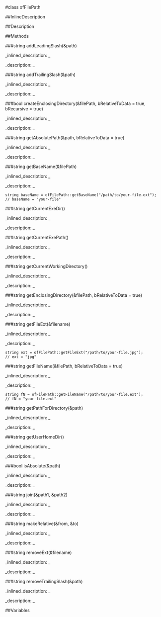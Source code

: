 #class ofFilePath


<!--
_visible: True_
_advanced: False_
_istemplated: False_
_extends: _
-->

##InlineDescription






##Description





##Methods



###string addLeadingSlash(&path)

<!--
_syntax: addLeadingSlash(&path)_
_name: addLeadingSlash_
_returns: string_
_returns_description: _
_parameters: const string &path_
_access: public_
_version_started: 007_
_version_deprecated: _
_summary: _
_constant: False_
_static: True_
_visible: True_
_advanced: False_
-->

_inlined_description: _







_description: _







<!----------------------------------------------------------------------------->

###string addTrailingSlash(&path)

<!--
_syntax: addTrailingSlash(&path)_
_name: addTrailingSlash_
_returns: string_
_returns_description: _
_parameters: const string &path_
_access: public_
_version_started: 007_
_version_deprecated: _
_summary: _
_constant: False_
_static: True_
_visible: True_
_advanced: False_
-->

_inlined_description: _







_description: _







<!----------------------------------------------------------------------------->

###bool createEnclosingDirectory(&filePath, bRelativeToData = true, bRecursive = true)

<!--
_syntax: createEnclosingDirectory(&filePath, bRelativeToData = true, bRecursive = true)_
_name: createEnclosingDirectory_
_returns: bool_
_returns_description: _
_parameters: const string &filePath, bool bRelativeToData=true, bool bRecursive=true_
_access: public_
_version_started: 0073_
_version_deprecated: _
_summary: _
_constant: False_
_static: True_
_visible: True_
_advanced: False_
-->

_inlined_description: _







_description: _







<!----------------------------------------------------------------------------->

###string getAbsolutePath(&path, bRelativeToData = true)

<!--
_syntax: getAbsolutePath(&path, bRelativeToData = true)_
_name: getAbsolutePath_
_returns: string_
_returns_description: _
_parameters: const string &path, bool bRelativeToData=true_
_access: public_
_version_started: 007_
_version_deprecated: _
_summary: _
_constant: False_
_static: True_
_visible: True_
_advanced: False_
-->

_inlined_description: _







_description: _







<!----------------------------------------------------------------------------->

###string getBaseName(&filePath)

<!--
_syntax: getBaseName(&filePath)_
_name: getBaseName_
_returns: string_
_returns_description: _
_parameters: const string &filePath_
_access: public_
_version_started: 007_
_version_deprecated: _
_summary: _
_constant: False_
_static: True_
_visible: True_
_advanced: False_
-->

_inlined_description: _







_description: _

~~~~{.cpp}
string baseName = ofFilePath::getBaseName("/path/to/your-file.ext");
// baseName = "your-file"
~~~~





<!----------------------------------------------------------------------------->

###string getCurrentExeDir()

<!--
_syntax: getCurrentExeDir()_
_name: getCurrentExeDir_
_returns: string_
_returns_description: _
_parameters: _
_access: public_
_version_started: 0071_
_version_deprecated: _
_summary: _
_constant: False_
_static: True_
_visible: True_
_advanced: False_
-->

_inlined_description: _







_description: _







<!----------------------------------------------------------------------------->

###string getCurrentExePath()

<!--
_syntax: getCurrentExePath()_
_name: getCurrentExePath_
_returns: string_
_returns_description: _
_parameters: _
_access: public_
_version_started: 0071_
_version_deprecated: _
_summary: _
_constant: False_
_static: True_
_visible: True_
_advanced: False_
-->

_inlined_description: _







_description: _







<!----------------------------------------------------------------------------->

###string getCurrentWorkingDirectory()

<!--
_syntax: getCurrentWorkingDirectory()_
_name: getCurrentWorkingDirectory_
_returns: string_
_returns_description: _
_parameters: _
_access: public_
_version_started: 007_
_version_deprecated: _
_summary: _
_constant: False_
_static: True_
_visible: True_
_advanced: False_
-->

_inlined_description: _







_description: _







<!----------------------------------------------------------------------------->

###string getEnclosingDirectory(&filePath, bRelativeToData = true)

<!--
_syntax: getEnclosingDirectory(&filePath, bRelativeToData = true)_
_name: getEnclosingDirectory_
_returns: string_
_returns_description: _
_parameters: const string &filePath, bool bRelativeToData=true_
_access: public_
_version_started: 007_
_version_deprecated: _
_summary: _
_constant: False_
_static: True_
_visible: True_
_advanced: False_
-->

_inlined_description: _







_description: _







<!----------------------------------------------------------------------------->

###string getFileExt(&filename)

<!--
_syntax: getFileExt(&filename)_
_name: getFileExt_
_returns: string_
_returns_description: _
_parameters: const string &filename_
_access: public_
_version_started: 007_
_version_deprecated: _
_summary: _
_constant: False_
_static: True_
_visible: True_
_advanced: False_
-->

_inlined_description: _







_description: _

~~~~{.cpp}
string ext = ofFilePath::getFileExt("/path/to/your-file.jpg");
// ext = "jpg"
~~~~





<!----------------------------------------------------------------------------->

###string getFileName(&filePath, bRelativeToData = true)

<!--
_syntax: getFileName(&filePath, bRelativeToData = true)_
_name: getFileName_
_returns: string_
_returns_description: _
_parameters: const string &filePath, bool bRelativeToData=true_
_access: public_
_version_started: 007_
_version_deprecated: _
_summary: _
_constant: False_
_static: True_
_visible: True_
_advanced: False_
-->

_inlined_description: _







_description: _

~~~~{.cpp}
string fN = ofFilePath::getFileName("/path/to/your-file.ext");
// fN = "your-file.ext"
~~~~





<!----------------------------------------------------------------------------->

###string getPathForDirectory(&path)

<!--
_syntax: getPathForDirectory(&path)_
_name: getPathForDirectory_
_returns: string_
_returns_description: _
_parameters: const string &path_
_access: public_
_version_started: 007_
_version_deprecated: _
_summary: _
_constant: False_
_static: True_
_visible: True_
_advanced: False_
-->

_inlined_description: _







_description: _







<!----------------------------------------------------------------------------->

###string getUserHomeDir()

<!--
_syntax: getUserHomeDir()_
_name: getUserHomeDir_
_returns: string_
_returns_description: _
_parameters: _
_access: public_
_version_started: 0071_
_version_deprecated: _
_summary: _
_constant: False_
_static: True_
_visible: True_
_advanced: False_
-->

_inlined_description: _







_description: _







<!----------------------------------------------------------------------------->

###bool isAbsolute(&path)

<!--
_syntax: isAbsolute(&path)_
_name: isAbsolute_
_returns: bool_
_returns_description: _
_parameters: const string &path_
_access: public_
_version_started: 007_
_version_deprecated: _
_summary: _
_constant: False_
_static: True_
_visible: True_
_advanced: False_
-->

_inlined_description: _







_description: _







<!----------------------------------------------------------------------------->

###string join(&path1, &path2)

<!--
_syntax: join(&path1, &path2)_
_name: join_
_returns: string_
_returns_description: _
_parameters: const string &path1, const string &path2_
_access: public_
_version_started: 0071_
_version_deprecated: _
_summary: _
_constant: False_
_static: True_
_visible: True_
_advanced: False_
-->

_inlined_description: _







_description: _







<!----------------------------------------------------------------------------->

###string makeRelative(&from, &to)

<!--
_syntax: makeRelative(&from, &to)_
_name: makeRelative_
_returns: string_
_returns_description: _
_parameters: const string &from, const string &to_
_access: public_
_version_started: 0.9.0_
_version_deprecated: _
_summary: _
_constant: False_
_static: True_
_visible: True_
_advanced: False_
-->

_inlined_description: _







_description: _







<!----------------------------------------------------------------------------->

###string removeExt(&filename)

<!--
_syntax: removeExt(&filename)_
_name: removeExt_
_returns: string_
_returns_description: _
_parameters: const string &filename_
_access: public_
_version_started: 007_
_version_deprecated: _
_summary: _
_constant: False_
_static: True_
_visible: True_
_advanced: False_
-->

_inlined_description: _







_description: _







<!----------------------------------------------------------------------------->

###string removeTrailingSlash(&path)

<!--
_syntax: removeTrailingSlash(&path)_
_name: removeTrailingSlash_
_returns: string_
_returns_description: _
_parameters: const string &path_
_access: public_
_version_started: 007_
_version_deprecated: _
_summary: _
_constant: False_
_static: True_
_visible: True_
_advanced: False_
-->

_inlined_description: _







_description: _







<!----------------------------------------------------------------------------->

##Variables



